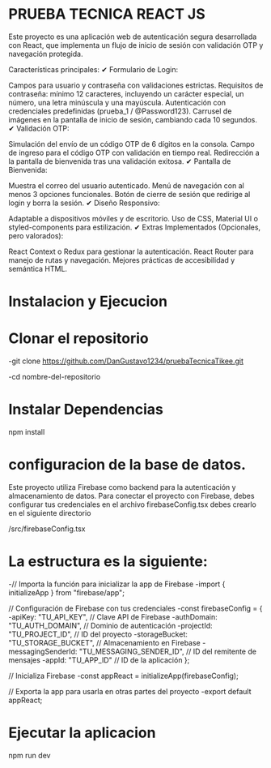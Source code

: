 # PRUEBA TECNICA REACT JS

Este proyecto es una aplicación web de autenticación segura desarrollada con React, que implementa un flujo de inicio de sesión con validación OTP y navegación protegida.

Características principales:
✔ Formulario de Login:

Campos para usuario y contraseña con validaciones estrictas.
Requisitos de contraseña: mínimo 12 caracteres, incluyendo un carácter especial, un número, una letra minúscula y una mayúscula.
Autenticación con credenciales predefinidas (prueba_1 / @Password123).
Carrusel de imágenes en la pantalla de inicio de sesión, cambiando cada 10 segundos.
✔ Validación OTP:

Simulación del envío de un código OTP de 6 dígitos en la consola.
Campo de ingreso para el código OTP con validación en tiempo real.
Redirección a la pantalla de bienvenida tras una validación exitosa.
✔ Pantalla de Bienvenida:

Muestra el correo del usuario autenticado.
Menú de navegación con al menos 3 opciones funcionales.
Botón de cierre de sesión que redirige al login y borra la sesión.
✔ Diseño Responsivo:

Adaptable a dispositivos móviles y de escritorio.
Uso de CSS, Material UI o styled-components para estilización.
✔ Extras Implementados (Opcionales, pero valorados):

React Context o Redux para gestionar la autenticación.
React Router para manejo de rutas y navegación.
Mejores prácticas de accesibilidad y semántica HTML.

# Instalacion y Ejecucion

# Clonar el repositorio

-git clone https://github.com/DanGustavo1234/pruebaTecnicaTikee.git

-cd nombre-del-repositorio
# Instalar Dependencias
npm install

# configuracion de la base de datos.

Este proyecto utiliza Firebase como backend para la autenticación y almacenamiento de datos.
Para conectar el proyecto con Firebase, debes configurar tus credenciales en el archivo firebaseConfig.tsx debes crearlo en el siguiente directorio

/src/firebaseConfig.tsx

# La estructura es la siguiente:

-// Importa la función para inicializar la app de Firebase
-import { initializeApp } from "firebase/app";

// Configuración de Firebase con tus credenciales
-const firebaseConfig = {
  -apiKey: "TU_API_KEY",                          // Clave API de Firebase
  -authDomain: "TU_AUTH_DOMAIN",                  // Dominio de autenticación
  -projectId: "TU_PROJECT_ID",                    // ID del proyecto
  -storageBucket: "TU_STORAGE_BUCKET",            // Almacenamiento en Firebase
  -messagingSenderId: "TU_MESSAGING_SENDER_ID",   // ID del remitente de mensajes
  -appId: "TU_APP_ID"                             // ID de la aplicación
};

// Inicializa Firebase
-const appReact = initializeApp(firebaseConfig);

// Exporta la app para usarla en otras partes del proyecto
-export default appReact;




# Ejecutar la aplicacion

npm run dev

